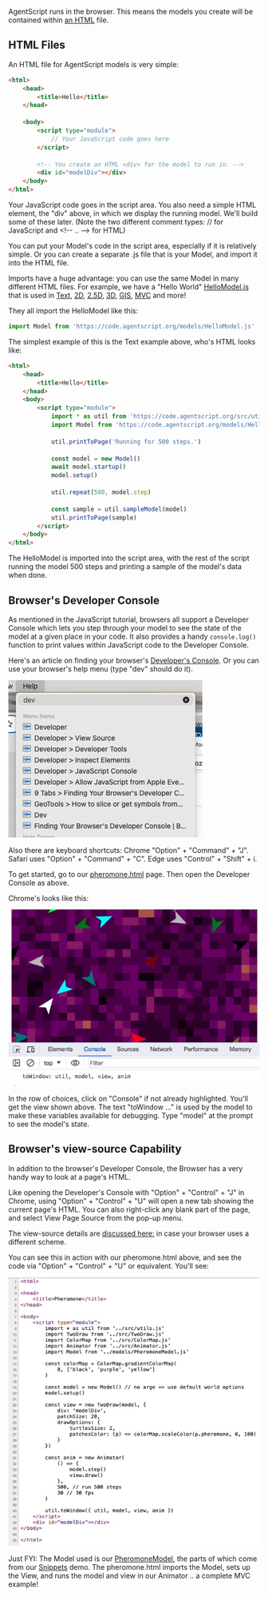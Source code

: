 AgentScript runs in the browser. This means the models you create will be contained within [an HTML](https://developer.mozilla.org/en-US/docs/Learn/HTML/Introduction_to_HTML/Getting_started) file.

## HTML Files

An HTML file for AgentScript models is very simple:

```html
<html>
    <head>
        <title>Hello</title>
    </head>

    <body>
        <script type="module">
            // Your JavaScript code goes here
        </script>

        <!-- You create an HTML <div> for the model to run in. -->
        <div id="modelDiv"></div>
    </body>
</html>
```

Your JavaScript code goes in the script area. You also need a simple HTML element, the "div" above, in which we display the running model. We'll build some of these later. (Note the two different comment types: // for JavaScript and \<!-- .. --> for HTML)

You can put your Model's code in the script area, especially if it is relatively simple.
Or you can create a separate .js file that is your Model, and import it into the HTML file.

Imports have a huge advantage: you can use the same Model in many different HTML files. For example, we have a "Hello World" [HelloModel.js](https://code.agentscript.org/models/HelloModel.js) that is used in
[Text](https://code.agentscript.org/views1/hello.html),
[2D](https://code.agentscript.org/views2mv/hello.html),
[2.5D](https://code.agentscript.org/views25/hello.html),
[3D](https://code.agentscript.org/views3/hello.html),
[GIS](https://code.agentscript.org/maplibre/hello.html),
[MVC](https://code.agentscript.org/mvc/helloKeys.html)
and more!

They all import the HelloModel like this:

```javascript
import Model from 'https://code.agentscript.org/models/HelloModel.js'
```

The simplest example of this is the Text example above, who's HTML looks like:

```html
<html>
    <head>
        <title>Hello</title>
    </head>
    <body>
        <script type="module">
            import * as util from 'https://code.agentscript.org/src/utils.js'
            import Model from 'https://code.agentscript.org/models/HelloModel.js'

            util.printToPage('Running for 500 steps.')

            const model = new Model()
            await model.startup()
            model.setup()

            util.repeat(500, model.step)

            const sample = util.sampleModel(model)
            util.printToPage(sample)
        </script>
    </body>
</html>
```

The HelloModel is imported into the script area, with the rest of the script running the model 500 steps and printing a sample of the model's data when done.

## Browser's Developer Console

As mentioned in the JavaScript tutorial, browsers all support a Developer Console which lets you step through your model to see the state of the model at a given place in your code. It also provides a handy `console.log()` function to print values within JavaScript code to the Developer Console.

Here's an article on finding your browser's [Developer's Console](https://balsamiq.com/support/faqs/browserconsole/). Or you can use your browser's help menu (type "dev" should do it).

![Image](/config/cleantheme/static/ChromeHelpDev.jpg)

Also there are keyboard shortcuts: Chrome "Option" + "Command" + "J". Safari uses "Option" + "Command" + "C". Edge uses "Control" + "Shift" + i.

To get started, go to our [pheromone.html](https://code.agentscript.org/views2mv/pheromone.html) page. Then open the Developer Console as above.

Chrome's looks like this:

![Image](/config/cleantheme/static/DevConsole.jpg)

In the row of choices, click on "Console" if not already highlighted. You'll get the view shown above. The text "toWindow ..." is used by the model to make these variables available for debugging. Type "model" at the prompt to see the model's state.

## Browser's view-source Capability

In addition to the browser's Developer Console, the Browser has a very handy way to look at a page's HTML.

Like opening the Developer's Console with "Option" + "Control" + "J" in Chrome, using "Option" + "Control" + "U" will open a new tab showing the current page's HTML. You can also right-click any blank part of the page, and select View Page Source from the pop-up menu.

The view-source details are [discussed here:](https://www.computerhope.com/issues/ch000746.htm) in case your browser uses a different scheme.

You can see this in action with our pheromone.html above, and see the code via "Option" + "Control" + "U" or equivalent. You'll see:

![Image](/config/cleantheme/static/ViewSource.jpg)

Just FYI: The Model used is our [PheromoneModel](https://code.agentscript.org/models/PheromoneModel.js), the parts of which come from our [Snippets](https://code.agentscript.org/config/cleantheme/Snippets.html) demo. The pheromone.html imports the Model, sets up the View, and runs the model and view in our Animator .. a complete MVC example!
